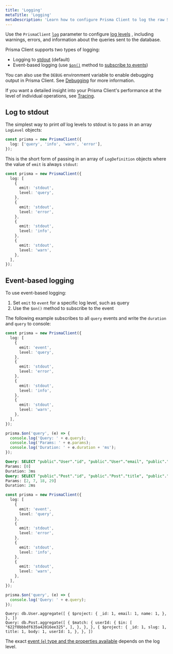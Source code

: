 ```yaml
---
title: 'Logging'
metaTitle: 'Logging'
metaDescription: 'Learn how to configure Prisma Client to log the raw SQL queries it sends to the database and other information.'
---
```


<!-- TopBlock -->

Use the `PrismaClient` [`log`](/orm/reference/prisma-client-reference#log) parameter to configure [log levels](/orm/reference/prisma-client-reference#log-levels) , including warnings, errors, and information about the queries sent to the database.

Prisma Client supports two types of logging:

- Logging to [stdout](https://en.wikipedia.org/wiki/Standard_streams) (default)
- Event-based logging (use [`$on()`](/orm/reference/prisma-client-reference#on) method to [subscribe to events](#event-based-logging))

<!-- Admonition -->

You can also use the `DEBUG` environment variable to enable debugging output in Prisma Client. See [Debugging](/orm/prisma-client/debugging-and-troubleshooting/debugging) for more information.

<!-- Admonition -->

If you want a detailed insight into your Prisma Client's performance at the level of individual operations, see [Tracing](/orm/prisma-client/observability-and-logging/opentelemetry-tracing).

## Log to stdout

The simplest way to print _all_ log levels to stdout is to pass in an array `LogLevel` objects:

```ts
const prisma = new PrismaClient({
  log: ['query', 'info', 'warn', 'error'],
});
```

This is the short form of passing in an array of `LogDefinition` objects where the value of `emit` is always `stdout`:

```ts
const prisma = new PrismaClient({
  log: [
    {
      emit: 'stdout',
      level: 'query',
    },
    {
      emit: 'stdout',
      level: 'error',
    },
    {
      emit: 'stdout',
      level: 'info',
    },
    {
      emit: 'stdout',
      level: 'warn',
    },
  ],
});
```

## Event-based logging

To use event-based logging:

1. Set `emit` to `event` for a specific log level, such as query
2. Use the `$on()` method to subscribe to the event

The following example subscribes to all `query` events and write the `duration` and `query` to console:

<!-- TabbedContent -->

<!-- TabItem -->

<!-- CodeWithResult -->
<!-- cmd -->

```ts highlight=4,5,22-26;normal
const prisma = new PrismaClient({
  log: [
    {
      emit: 'event',
      level: 'query',
    },
    {
      emit: 'stdout',
      level: 'error',
    },
    {
      emit: 'stdout',
      level: 'info',
    },
    {
      emit: 'stdout',
      level: 'warn',
    },
  ],
});

prisma.$on('query', (e) => {
  console.log('Query: ' + e.query);
  console.log('Params: ' + e.params);
  console.log('Duration: ' + e.duration + 'ms');
});
```

<!-- cmdResult -->

```sql no-copy
Query: SELECT "public"."User"."id", "public"."User"."email", "public"."User"."name" FROM "public"."User" WHERE 1=1 OFFSET $1
Params: [0]
Duration: 3ms
Query: SELECT "public"."Post"."id", "public"."Post"."title", "public"."Post"."authorId" FROM "public"."Post" WHERE "public"."Post"."authorId" IN ($1,$2,$3,$4) OFFSET $5
Params: [2, 7, 18, 29]
Duration: 2ms
```

<!-- TabItem -->

<!-- CodeWithResult -->
<!-- cmd -->

```ts highlight=4,5,22-25;normal
const prisma = new PrismaClient({
  log: [
    {
      emit: 'event',
      level: 'query',
    },
    {
      emit: 'stdout',
      level: 'error',
    },
    {
      emit: 'stdout',
      level: 'info',
    },
    {
      emit: 'stdout',
      level: 'warn',
    },
  ],
});

prisma.$on('query', (e) => {
  console.log('Query: ' + e.query);
});
```

<!-- cmdResult -->

```terminal no-copy
Query: db.User.aggregate([ { $project: { _id: 1, email: 1, name: 1, }, }, ])
Query: db.Post.aggregate([ { $match: { userId: { $in: [ "622f0bbbdf635a42016ee325", ], }, }, }, { $project: { _id: 1, slug: 1, title: 1, body: 1, userId: 1, }, }, ])
```

The exact [event (`e`) type and the properties available](/orm/reference/prisma-client-reference#event-types) depends on the log level.
